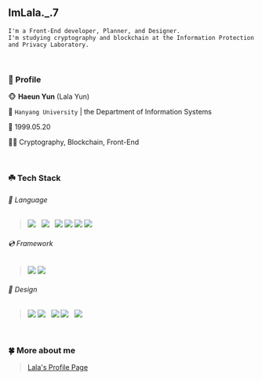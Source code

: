 ## ImLala._.7
    I'm a Front-End developer, Planner, and Designer.
    I'm studying cryptography and blockchain at the Information Protection and Privacy Laboratory.

<br/>
   
### 🌱 Profile
 🐵 **Haeun Yun** (Lala Yun)

 🏫 `Hanyang University` | the Department of Information Systems   
       
 🎉 1999.05.20   
       
 👩‍💻 Cryptography, Blockchain, Front-End   

<br/>
   
### ☘️ Tech Stack   
###### 📀 Language    
   > <img src="https://img.shields.io/badge/Java-007396?style=flat-square&logo=Java&logoColor=white"/> &nbsp; <img src="https://img.shields.io/badge/Python-3766AB?style=flat-square&logo=Python&logoColor=white"/> &nbsp;  <img src="https://img.shields.io/badge/HTML5-E34F26?style=flat-square&logo=HTML5&logoColor=white"/> <img src="https://img.shields.io/badge/CSS3-1572B6?style=flat-square&logo=CSS3&logoColor=white"/> <img src="https://img.shields.io/badge/Javascript-F7DF1E?style=flat-square&logo=Javascript&logoColor=white"/> <img src="https://img.shields.io/badge/Typescript-3178C6?style=flat-square&logo=Typescript&logoColor=white"/>  
   
###### 💿 Framework    
   > <img src="https://img.shields.io/badge/Vue.js-4FC08D?style=flat-square&logo=Vue.js&logoColor=white"/> <img src="https://img.shields.io/badge/React-61DBFB?style=flat-square&logo=React&logoColor=white"/>
   
###### 🎨 Design    
   > <img src="https://img.shields.io/badge/Figma-F24E1E?style=flat-square&logo=Figma&logoColor=white"/> <img src="https://img.shields.io/badge/AdobeXD-FF61F6?style=flat-square&logo=AdobeXD&logoColor=white"/> &nbsp; <img src="https://img.shields.io/badge/AdobePhotoshop-31A8FF?style=flat-square&logo=AdobePhotoshop&logoColor=white"/> <img src="https://img.shields.io/badge/AdobeIllustrator-FF9A00?style=flat-square&logo=AdobeIllustrator&logoColor=white"/> &nbsp; <img src="https://img.shields.io/badge/AdobePremierePro-9999FF?style=flat-square&logo=AdobePremierePro&logoColor=white"/>     

<br/>

### 🍀 More about me   
   > [Lala's Profile Page](https://sulfuric-rodent-b48.notion.site/8ee251dd75f34d0687b9f200d931e453)
